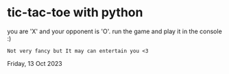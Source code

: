 # tic-tac-toe with python
you are 'X' and your opponent is 'O'.
run the game and play it in the console :)

<code>Not very fancy but It may can entertain you <3</code>

Friday, 13 Oct 2023
